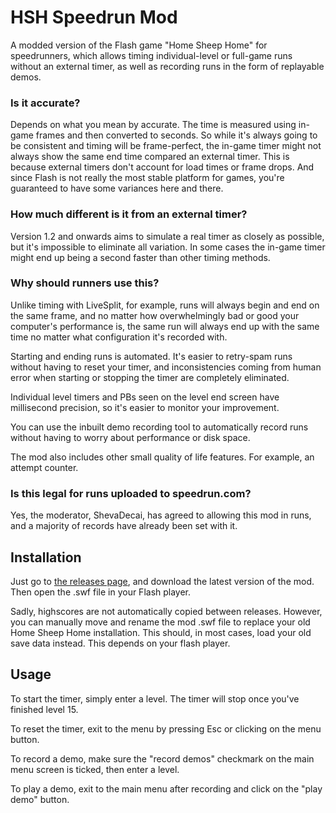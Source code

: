 # HSH Speedrun Mod
A modded version of the Flash game "Home Sheep Home" for speedrunners, which allows timing individual-level or full-game runs without an external timer, as well as recording runs in the form of replayable demos.

### Is it accurate?
Depends on what you mean by accurate. The time is measured using in-game frames and then converted to seconds. So while it's always going to be consistent and timing will be frame-perfect, the in-game timer might not always show the same end time compared an external timer. This is because external timers don't account for load times or frame drops. And since Flash is not really the most stable platform for games, you're guaranteed to have some variances here and there.

### How much different is it from an external timer?
Version 1.2 and onwards aims to simulate a real timer as closely as possible, but it's impossible to eliminate all variation. In some cases the in-game timer might end up being a second faster than other timing methods.

### Why should runners use this?

Unlike timing with LiveSplit, for example, runs will always begin and end on the same frame, and no matter how overwhelmingly bad or good your computer's performance is, the same run will always end up with the same time no matter what configuration it's recorded with.

Starting and ending runs is automated. It's easier to retry-spam runs without having to reset your timer, and inconsistencies coming from human error when starting or stopping the timer are completely eliminated.

Individual level timers and PBs seen on the level end screen have millisecond precision, so it's easier to monitor your improvement.

You can use the inbuilt demo recording tool to automatically record runs without having to worry about performance or disk space.

The mod also includes other small quality of life features. For example, an attempt counter.

### Is this legal for runs uploaded to speedrun.com?

Yes, the moderator, ShevaDecai, has agreed to allowing this mod in runs, and a majority of records have already been set with it.

## Installation
Just go to [the releases page](https://github.com/p2r3/hsh-speedrunmod/releases), and download the latest version of the mod. Then open the .swf file in your Flash player.

Sadly, highscores are not automatically copied between releases.
However, you can manually move and rename the mod .swf file to replace your old Home Sheep Home installation. This should, in most cases, load your old save data instead. This depends on your flash player.

## Usage
To start the timer, simply enter a level. The timer will stop once you've finished level 15.

To reset the timer, exit to the menu by pressing Esc or clicking on the menu button.

To record a demo, make sure the "record demos" checkmark on the main menu screen is ticked, then enter a level.

To play a demo, exit to the main menu after recording and click on the "play demo" button.
